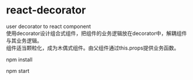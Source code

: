 # react-decorator
user decorator to react component<br/>
使用decorator设计组合式组件，把组件的业务逻辑放在decorator中，解耦组件与其业务逻辑。<br/>
组件适当颗粒化，成为木偶式组件。由父组件通过this.props提供业务函数。<br/>

npm install<br/>

npm start<br/>